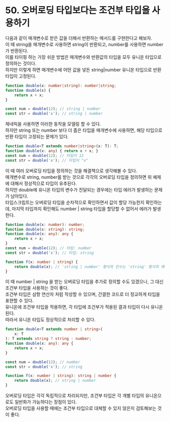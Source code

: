 # 50. 오버로딩 타입보다는 조건부 타입을 사용하기

다음과 같이 매개변수로 받은 값을 더해서 반환하는 메서드를 구현한다고 해보자.  
이 때 string을 매개변수로 사용하면 string이 반환되고, number를 사용하면 number가 반환된다.  
이를 타이핑 하는 가장 쉬운 방법은 매개변수와 반환값의 타입을 모두 유니온 타입으로 정의하는 것이다.  
하지만 이렇게 하면 매개변수에 어떤 값을 넣든 string|number 유니온 타입으로 반환 타입이 고정된다.

```ts
function double(x: number|string): number|string;
function double(x) {
    return x + x;
}

const num = double(12); // string | number
const str = double('x'); // string | number
```

제네릭을 사용하면 이러한 동작을 모델링 할 수 있다.  
하지만 string 또는 number 보다 더 좁은 타입을 매개변수에 사용하면, 해당 타입으로 반환 타입이 고정되는 문제가 있다. 

```ts
function double<T extends number|string>(x: T): T;
function double(x: any) { return x + x; }
const num = double(12); // 타입이 12
const str = double('x'); // 타입이 "x"
```

이 때 여러 오버로딩 타입을 정의하는 것을 해결책으로 생각해볼 수 있다.  
매개변수로 string, number를 받는 것으로 각각의 오버로딩 타입을 정의하면 위 예제에 대해서 정상적으로 타입이 유추된다.  
하지만 double에 유니온 타입의 변수가 전달되는 경우에는 타입 에러가 발생하는 문제가 남아있다.  
타입스크립트는 오버로딩 타입을 순차적으로 확인하면서 값이 할당 가능한지 확인하는데, 마지막 타입까지 확인해도 number | string 타입을 할당할 수 없어서 에러가 발생한다.

```ts
function double(x: number): number;
function double(x: string): string;
function double(x: any): any {
    return x + x;
}
const num = double(12); // 타입: number
const str = double('x'); // 타입: string

function f(x: number | string) {
    return double(x); // 'string | number' 형식의 인수는 'string' 형식의 매개변수에 할당될 수 없습니다
}
```

이 때 number | string 을 받는 오버로딩 타입을 추가로 정의할 수도 있겠으나, 그 대신 조건부 타입을 사용하는 것이 좋다.  
조건부 타입은 삼항 연산자 처럼 작성할 수 있으며, 간결한 코드로 더 정교하게 타입을 표현할 수 있다.  
유니온에 조건부 타입을 적용하면, 각 타입에 조건부가 적용된 결과 타입이 다시 유니온 된다.  
따라서 유니온 타입도 정상적으로 처리할 수 있다.

```ts
function double<T extends number | string>(
    x: T
): T extends string ? string : number;
function double(x: any): any {
    return x + x;
}

const num = double(12); // number
const str = double('x'); // string

function f(x: number | string): string | number {
    return double(x); // string | number
}
```

오버로딩 타입은 각각 독립적으로 차리되지만, 조건부 타입은 각 개별 타입의 유니온으로도 일반화가 가능하다는 장점이 있다.  
오버로딩 타입을 사용할 때에는 조건부 타입으로 대체할 수 있지 않은지 검토해보는 것이 좋다.  
